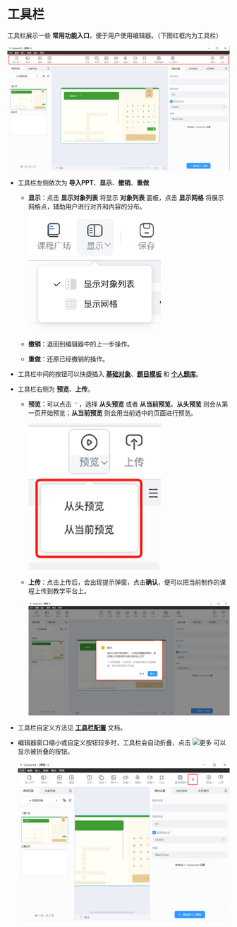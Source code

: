 # 工具栏

工具栏展示一些 **常用功能入口**，便于用户使用编辑器。（下图红框内为工具栏）

![工具栏](img/tools.png)

- 工具栏左侧依次为 **导入PPT**、**显示**、**撤销**、**重做**

    - **显示**：点击 **显示对象列表** 将显示 **对象列表** 面板，点击 **显示网格** 将展示网格点，辅助用户进行对齐和内容的分布。

        ![显示](img/display.png)

    - **撤销**：退回到编辑器中的上一步操作。

    - **重做**：还原已经撤销的操作。

- 工具栏中间的按钮可以快捷插入 [**基础对象**](object/index.md)、[**题目模板**](component/index.md) 和 [**个人题库**](personalcomponent/index.md)。

- 工具栏右侧为 **预览**、**上传**。

    - **预览**：可以点击 ![下箭头](img/down.png)，选择 **从头预览** 或者 **从当前预览**。**从头预览** 则会从第一页开始预览；**从当前预览** 则会用当前选中的页面进行预览。

        ![预览](img/preview.png)

    - **上传**：点击上传后，会出现提示弹窗，点击**确认**，便可以把当前制作的课程上传到教学平台上。

        ![上传](img/upload.png)

- 工具栏自定义方法见 [**工具栏配置**](../developer/configure/toolbar/index.md) 文档。

- 编辑器窗口缩小或自定义按钮较多时，工具栏会自动折叠，点击 ![更多](img/more.png) 可以显示被折叠的按钮。

    ![折叠按钮](img/small.png)
